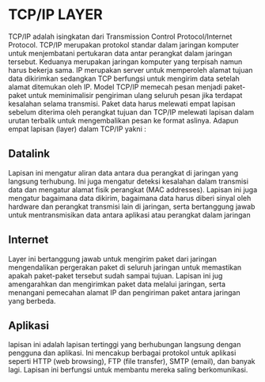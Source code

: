 # TCP/IP LAYER

TCP/IP adalah isingkatan dari Transmission Control Protocol/Internet Protocol. TCP/IP merupakan protokol standar dalam jaringan komputer untuk menjembatani pertukaran data antar perangkat dalam jaringan tersebut. Keduanya merupakan jaringan komputer yang terpisah namun harus bekerja sama.
IP merupakan server untuk memperoleh alamat tujuan data dikirimkan sedangkan TCP berfungsi untuk mengirim data setelah alamat ditemukan oleh IP.
Model TCP/IP memecah pesan menjadi paket-paket untuk meminimalisir pengiriman ulang seluruh pesan jika terdapat kesalahan selama transmisi. Paket data harus melewati empat lapisan sebelum diterima oleh perangkat tujuan dan TCP/IP melewati lapisan dalam urutan terbalik untuk mengembalikan pesan ke format aslinya.
Adapun empat lapisan (layer) dalam TCP/IP yakni :

## Datalink
Lapisan ini mengatur aliran data antara dua perangkat di jaringan yang langsung terhubung. Ini juga mengatur deteksi kesalahan dalam transmisi data dan mengatur alamat fisik perangkat (MAC addresses). Lapisan ini juga mengatur bagaimana data dikirim, bagaimana data harus diberi sinyal oleh hardware dan perangkat transmisi lain di jaringan, serta bertanggung jawab untuk mentransmisikan data antara aplikasi atau perangkat dalam jaringan

## Internet
Layer ini bertanggung jawab untuk mengirim paket dari jaringan mengendalikan pergerakan paket di seluruh jaringan untuk memastikan apakah paket-paket tersebut sudah sampai tujuan. Lapisan ini jug amengarahkan dan mengirimkan paket data melalui jaringan, serta menangani pemecahan alamat IP dan pengiriman paket antara jaringan yang berbeda.

## Aplikasi
lapisan ini adalah lapisan tertinggi yang berhubungan langsung dengan pengguna dan aplikasi. Ini mencakup berbagai protokol untuk aplikasi seperti HTTP (web browsing), FTP (file transfer), SMTP (email), dan banyak lagi. Lapisan ini berfungsi untuk membantu mereka saling berkomunikasi.
